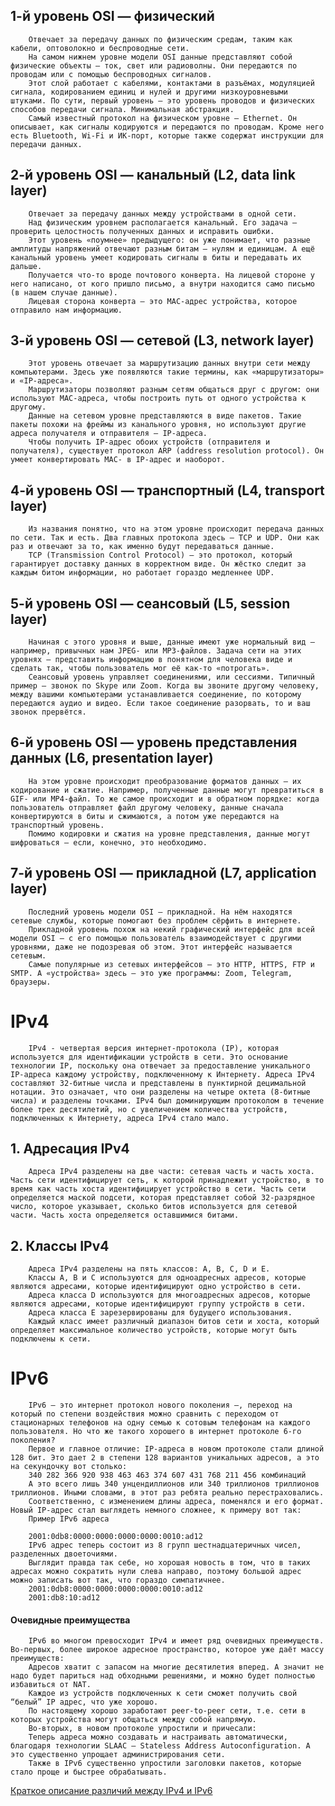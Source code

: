 ## 1-й уровень OSI — физический
        Отвечает за передачу данных по физическим средам, таким как кабели, оптоволокно и беспроводные сети.
        На самом нижнем уровне модели OSI данные представляют собой физические объекты — ток, свет или радиоволны. Они передаются по проводам или с помощью беспроводных сигналов.
	    Этот слой работает с кабелями, контактами в разъёмах, модуляцией сигнала, кодированием единиц и нулей и другими низкоуровневыми штуками. По сути, первый уровень — это уровень проводов и физических способов передачи сигнала. Минимальная абстракция.
        Самый известный протокол на физическом уровне — Ethernet. Он описывает, как сигналы кодируются и передаются по проводам. Кроме него есть Bluetooth, Wi-Fi и ИК-порт, которые также содержат инструкции для передачи данных.
## 2-й уровень OSI — канальный (L2, data link layer)
        Отвечает за передачу данных между устройствами в одной сети.
	    Над физическим уровнем располагается канальный. Его задача — проверить целостность полученных данных и исправить ошибки. 
	    Этот уровень «поумнее» предыдущего: он уже понимает, что разные амплитуды напряжений отвечают разным битам — нулям и единицам. А ещё канальный уровень умеет кодировать сигналы в биты и передавать их дальше.
        Получается что-то вроде почтового конверта. На лицевой стороне у него написано, от кого пришло письмо, а внутри находится само письмо (в нашем случае данные).	
	    Лицевая сторона конверта — это MAC-адрес устройства, которое отправило нам информацию.
## 3-й уровень OSI — сетевой (L3, network layer)
        Этот уровень отвечает за маршрутизацию данных внутри сети между компьютерами. Здесь уже появляются такие термины, как «маршрутизаторы» и «IP-адреса».
        Маршрутизаторы позволяют разным сетям общаться друг с другом: они используют MAC-адреса, чтобы построить путь от одного устройства к другому.
	    Данные на сетевом уровне представляются в виде пакетов. Такие пакеты похожи на фреймы из канального уровня, но используют другие адреса получателя и отправителя — IP-адреса.
	    Чтобы получить IP-адрес обоих устройств (отправителя и получателя), существует протокол ARP (address resolution protocol). Он умеет конвертировать MAC- в IP-адрес и наоборот.

## 4-й уровень OSI — транспортный (L4, transport layer)
        Из названия понятно, что на этом уровне происходит передача данных по сети. Так и есть. Два главных протокола здесь — TCP и UDP. Они как раз и отвечают за то, как именно будут передаваться данные.
	    TCP (Transmission Control Protocol) — это протокол, который гарантирует доставку данных в корректном виде. Он жёстко следит за каждым битом информации, но работает гораздо медленнее UDP.
## 5-й уровень OSI — сеансовый (L5, session layer)
        Начиная с этого уровня и выше, данные имеют уже нормальный вид — например, привычных нам JPEG- или MP3-файлов. Задача сети на этих уровнях — представить информацию в понятном для человека виде и сделать так, чтобы пользователь мог её как-то «потрогать».
	    Сеансовый уровень управляет соединениями, или сессиями. Типичный пример — звонок по Skype или Zoom. Когда вы звоните другому человеку, между вашими компьютерами устанавливается соединение, по которому передаются аудио и видео. Если такое соединение разорвать, то и ваш звонок прервётся.
## 6-й уровень OSI — уровень представления данных (L6, presentation layer)
        На этом уровне происходит преобразование форматов данных — их кодирование и сжатие. Например, полученные данные могут превратиться в GIF- или MP4-файл. То же самое происходит и в обратном порядке: когда пользователь отправляет файл другому человеку, данные сначала конвертируются в биты и сжимаются, а потом уже передаются на транспортный уровень.
	    Помимо кодировки и сжатия на уровне представления, данные могут шифроваться — если, конечно, это необходимо.
## 7-й уровень OSI — прикладной (L7, application layer)
        Последний уровень модели OSI — прикладной. На нём находятся сетевые службы, которые помогают без проблем сёрфить в интернете.
	    Прикладной уровень похож на некий графический интерфейс для всей модели OSI — с его помощью пользователь взаимодействует с другими уровнями, даже не подозревая об этом. Этот интерфейс называется сетевым.
	    Самые популярные из сетевых интерфейсов — это HTTP, HTTPS, FTP и SMTP. А «устройства» здесь — это уже программы: Zoom, Telegram, браузеры.

# IPv4
        IPv4 - четвертая версия интернет-протокола (IP), которая используется для идентификации устройств в сети. Это основание технологии IP, поскольку она отвечает за предоставление уникального IP-адреса каждому устройству, подключенному к Интернету. Адреса IPv4 составляют 32-битные числа и представлены в пунктирной децимальной нотации. Это означает, что они разделены на четыре октета (8-битные числа) и разделены точками. IPv4 был доминирующим протоколом в течение более трех десятилетий, но с увеличением количества устройств, подключенных к Интернету, адреса IPv4 стало мало.
## 1. Адресация IPv4
        Адреса IPv4 разделены на две части: сетевая часть и часть хоста. Часть сети идентифицирует сеть, к которой принадлежит устройство, в то время как часть хоста идентифицирует устройство в сети. Часть сети определяется маской подсети, которая представляет собой 32-разрядное число, которое указывает, сколько битов используется для сетевой части. Часть хоста определяется оставшимися битами.
## 2. Классы IPv4
        Адреса IPv4 разделены на пять классов: A, B, C, D и E. 
        Классы A, B и C используются для одноадресных адресов, которые являются адресами, которые идентифицируют одно устройство в сети.
        Адреса класса D используются для многоадресных адресов, которые являются адресами, которые идентифицируют группу устройств в сети. 
        Адреса класса E зарезервированы для будущего использования.
        Каждый класс имеет различный диапазон битов сети и хоста, который определяет максимальное количество устройств, которые могут быть подключены к сети.

# IPv6
        IPv6 — это интернет протокол нового поколения —, переход на который по степени воздействия можно сравнить с переходом от стационарных телефонов на одну семью к сотовым телефонам на каждого пользователя. Но что же такого хорошего в интернет протоколе 6-го поколения?
        Первое и главное отличие: IP-адреса в новом протоколе стали длиной 128 бит. Это дает 2 в степени 128 вариантов уникальных адресов, а это на секундочку вот столько:
        340 282 366 920 938 463 463 374 607 431 768 211 456 комбинаций 
        А это всего лишь 340 унцендиллионов или 340 триллионов триллионов триллионов. Иными словами, в этот раз ребята реально перестраховались.
        Соответственно, с изменением длины адреса, поменялся и его формат. Новый IP-адрес стал выглядеть немного сложнее, к примеру вот так:
        Пример IPv6 адреса

        2001:0db8:0000:0000:0000:0000:0010:ad12
        IPv6 адрес теперь состоит из 8 групп шестнадцатеричных чисел, разделенных двоеточиями.
        Выглядит правда так себе, но хорошая новость в том, что в таких адресах можно сократить нули слева направо, поэтому большой адрес можно записать вот так, что гораздо симпатичнее.
        2001:0db8:0000:0000:0000:0000:0010:ad12
        2001:db8:10:ad12
#### Очевидные преимущества
        IPv6 во многом превосходит IPv4 и имеет ряд очевидных преимуществ. Во-первых, более широкое адресное пространство, которое уже даёт массу преимуществ:
        Адресов хватит с запасом на многие десятилетия вперед. А значит не надо будет париться над обходными решениями, и можно будет полностью избавиться от NAT.
        Каждое из устройств подключенных к сети сможет получить свой “белый” IP адрес, что уже хорошо.
        По настоящему хорошо заработают peer-to-peer сети, т.е. сети в которых устройства могут общаться между собой напрямую.
        Во-вторых, в новом протоколе упростили и причесали:
        Теперь адреса можно создавать и настраивать автоматически, благодаря технологии SLAAC — Stateless Address Autoconfiguration. А это существенно упрощает администрирования сети.
        Также в IPv6 существенно упростили заголовки пакетов, которые стало проще и быстрее обрабатывать.
[Краткое описание различий между IPv4 и IPv6](https://docs.google.com/document/d/14klP_rTDWfv0y8SQqe77EDwpEyd2iXFFJuZjJYnIk9g/edit?usp=sharing)





